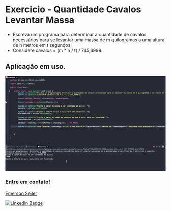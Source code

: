 # Exercicio - Quantidade Cavalos Levantar Massa
- Escreva um programa para determinar a quantidade de cavalos necessários para se levantar uma massa de m quilogramas a uma altura de h metros em t segundos.
- Considere cavalos = (m * h / t) / 745,6999.

## Aplicação em uso.

![Gif Exercicio](./img/exercicio.gif)

### Entre em contato!

[Emerson Seiler](https://www.linkedin.com/in/seileremerson/)

[![Linkedin Badge](https://img.shields.io/badge/-seileremerson-blue?style=flat-square&logo=Linkedin&logoColor=white&link=https://www.linkedin.com/in/diogoalvesti/)](https://www.linkedin.com/in/seileremerson/)